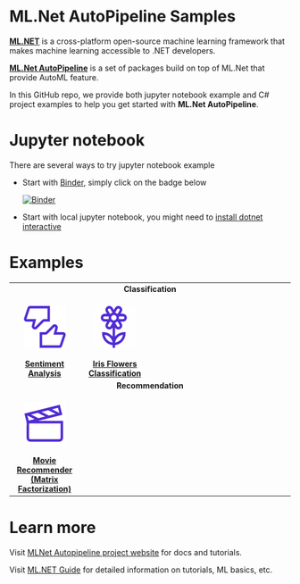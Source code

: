 # **ML.Net AutoPipeline** Samples
[**ML.NET**](https://www.microsoft.com/net/learn/apps/machine-learning-and-ai/ml-dotnet) is a cross-platform open-source machine learning framework that makes machine learning accessible to .NET developers.

[**ML.Net AutoPipeline**](https://github.com/LittleLittleCloud/machinelearning-auto-pipeline) is a set of packages build on top of ML.Net that provide AutoML feature. 

In this GitHub repo, we provide both jupyter notebook example and C# project examples to help you get started with **ML.Net AutoPipeline**.

# Jupyter notebook

There are several ways to try jupyter notebook example
- Start with [Binder](https://mybinder.org/), simply click on the badge below

  [![Binder](https://mybinder.org/badge_logo.svg)](https://mybinder.org/v2/gh/LittleLittleCloud/MLNet-AutoPipeline-Examples/master)
- Start with local jupyter notebook, you might need to [install dotnet interactive](https://github.com/dotnet/interactive/blob/master/docs/NotebooksLocalExperience.md) 

# Examples

<table align="center" margin-left:auto;margin-right:auto;>  
  <tr>
      <td align="middle" colspan="4"><b>Classification</b></td>
  </tr>
  <tr>
    <td align="middle" width = 25%><br><img src="images/sentiment-analysis.png" alt="Binary classification chart"><br><br><a href="Sentiment Analysis"><b>Sentiment Analysis</b></a></td>
    <td align="middle" width = 25%><br><img src="images/flower-classification.png" alt="Movie Recommender chart"><br><br><a href = "Iris"><b>Iris Flowers Classification</b></a></td>
    <td align="middle" width = 25%></td>
    <td align="middle" width = 25%></td>
  <tr>
      <td align="middle" colspan="4"><b>Recommendation</b></td>
  </tr>
  <tr>
    <td align="middle" width = 25%><br><img src="images/movie-recommendation.png" alt="Movie Recommender chart" ><br><br><a href = "Movie Recommendation"><b>Movie Recommender <br>(Matrix Factorization)</b></a></td>
     <td align="middle" width = 25%></td>
     <td align="middle" width = 25%></td>
     <td align="middle" width = 25%></td>
  </tr>
</table>

# Learn more

Visit [MLNet Autopipeline project website](https://littlelittlecloud.github.io/machinelearning-auto-pipeline-site/index.html) for docs and tutorials.

Visit [ML.NET Guide](https://docs.microsoft.com/en-us/dotnet/machine-learning/) for detailed information on tutorials, ML basics, etc.



  

